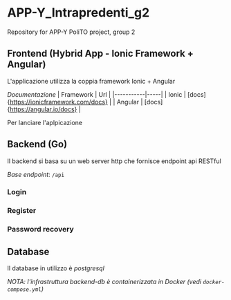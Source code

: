 # APP-Y_Intrapredenti_g2
Repository for APP-Y PoliTO project, group 2

## Frontend (Hybrid App - Ionic Framework + Angular)
L'applicazione utilizza la coppia framework Ionic + Angular

*Documentazione*
| Framework | Url |
|-----------|-----|
| Ionic | [docs]{https://ionicframework.com/docs} |
| Angular | [docs]{https://angular.io/docs} |

Per lanciare l'aplpicazione 

## Backend (Go)
Il backend si basa su un web server http che fornisce endpoint api RESTful

_Base endpoint_: `/api`

### Login

### Register

### Password recovery

## Database
Il database in utilizzo è *postgresql*

_NOTA: l'infrastruttura backend-db è containerizzata in Docker (vedi `docker-compose.yml`)_
